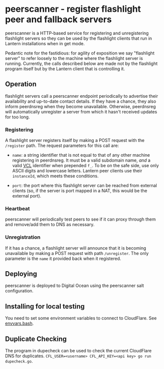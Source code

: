 # peerscanner - register flashlight peer and fallback servers

peerscanner is a HTTP-based service for registering and unregistering flashlight
servers so they can be used by the flashlight clients that run in Lantern
installations when in get mode.

Pedantic note for the fastidious: for agility of exposition we say
"flashlight server" to refer loosely to the machine where the flashlight server
is running.  Currently, the calls described below are made not by the flashlight
program itself but by the Lantern client that is controlling it.

## Operation

flashlight servers call a peerscanner endpoint periodically to advertise their
availability and up-to-date contact details.  If they have a chance, they also
inform peerdnsreg when they become unavailable.  Otherwise, peerdnsreg will
automatically unregister a server from which it hasn't received updates for too
long.

### Registering

A flashlight server registers itself by making a POST request with the
`/register` path.  The request parameters for this call are:

- `name`: a string identifier that is not equal to that of any other machine registering in peerdnsreg. It must be a valid subdomain name, *and* a valid [VCL](https://www.varnish-cache.org/docs/3.0/reference/vcl.html) identifier when prepended `f_`.  To be on the safe side, use only ASCII digits and lowercase letters.  Lantern peer clients use their `instanceId`, which meets these conditions.

- `port`: the port where this flashlight server can be reached from external clients (so, if the server is port mapped in a NAT, this would be the external port).

### Heartbeat

peerscanner will periodically test peers to see if it can proxy through them and
remove/add them to DNS as necessary.

### Unregistration

If it has a chance, a flashlight server will announce that it is becoming
unavailable by making a POST request with path `/unregister`.  The only
parameter is the `name` it provided back when it registered.

## Deploying

peerscanner is deployed to Digital Ocean using the peerscanner salt
configuration.

## Installing for local testing

You need to set some environment variables to connect to CloudFlare.  See
[envvars.bash](https://github.com/getlantern/too-few-secrets/blob/master/envvars.bash).

## Duplicate Checking

The program in dupecheck can be used to check the current CloudFlare DNS for
duplicates. `CFL_USER=<username> CFL_API_KEY=<api key> go run dupecheck.go`.
